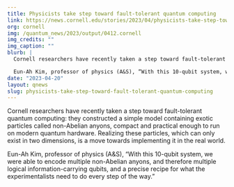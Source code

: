 ```yaml
---
title: Physicists take step toward fault-tolerant quantum computing
link: https://news.cornell.edu/stories/2023/04/physicists-take-step-toward-fault-tolerant-quantum-computing
org: cornell
img: /quantum_news/2023/output/0412.cornell
img_credits: ""
img_caption: ""
blurb: |
  Cornell researchers have recently taken a step toward fault-tolerant quantum computing: they constructed a simple model containing exotic particles called non-Abelian anyons, compact and practical enough to run on modern quantum hardware. Realizing these particles, which can only exist in two dimensions, is a move towards implementing it in the real world.

  Eun-Ah Kim, professor of physics (A&S), “With this 10-qubit system, we were able to encode multiple non-Abelian anyons, and therefore multiple logical information-carrying qubits, and a precise recipe for what the experimentalists need to do every step of the way.”
date: "2023-04-20"
layout: qnews
slug: physicists-take-step-toward-fault-tolerant-quantum-computing
---
```


Cornell researchers have recently taken a step toward fault-tolerant quantum computing: they constructed a simple model containing exotic particles called non-Abelian anyons, compact and practical enough to run on modern quantum hardware. Realizing these particles, which can only exist in two dimensions, is a move towards implementing it in the real world.

Eun-Ah Kim, professor of physics (A&S), “With this 10-qubit system, we were able to encode multiple non-Abelian anyons, and therefore multiple logical information-carrying qubits, and a precise recipe for what the experimentalists need to do every step of the way.”
